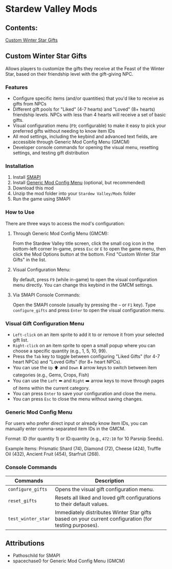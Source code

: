 # Stardew Valley Mods

## Contents:

[Custom Winter Star Gifts](#custom-winter-star-gifts)

## Custom Winter Star Gifts

Allows players to customize the gifts they receive at the Feast of the Winter Star, based on their friendship level with the gift-giving NPC.

### Features

- Configure specific items (and/or quantities) that you'd like to receive as gifts from NPCs
- Different gift pools for "Liked" (4-7 hearts) and "Loved" (8+ hearts) friendship levels. NPCs with less than 4 hearts will receive a set of basic gifts.
- Visual configuration menu (`F9`; configurable) to make it easy to pick your preferred gifts without needing to know item IDs
-  All mod settings, including the keybind and advanced text fields, are accessible through Generic Mod Config Menu (GMCM)
- Developer console commands for opening the visual menu, resetting settings, and testing gift distribution

### Installation

1. Install [SMAPI](https://smapi.io)
2. Install [Generic Mod Config Menu](https://www.nexusmods.com/stardewvalley/mods/5098) (optional, but recommended)
3. Download this mod
4. Unzip the mod folder into your `Stardew Valley/Mods` folder
5. Run the game using SMAPI

### How to Use

There are three ways to access the mod's configuration:

1. Through Generic Mod Config Menu (GMCM):

   From the Stardew Valley title screen, click the small cog icon in the bottom-left corner In-game, press `Esc` or `E` to open the game menu, then click the Mod Options button at the bottom. Find "Custom Winter Star Gifts" in the list.

2. Visual Configuration Menu:

   By default, press `F9` (while in-game) to open the visual configuration menu directly. You can change this keybind in the GMCM settings.

3. Via SMAPI Console Commands:

   Open the SMAPI console (usually by pressing the `~` or `F1` key). Type `configure_gifts` and press `Enter` to open the visual configuration menu.

### Visual Gift Configuration Menu

- `Left-click` on an item sprite to add it to or remove it from your selected gift list.
- `Right-click` on an item sprite to open a small popup where you can choose a specific quantity (e.g., 1, 5, 10, 99).
- Press the `Tab` key to toggle between configuring "Liked Gifts" (for 4-7 heart NPCs) and "Loved Gifts" (for 8+ heart NPCs).
- You can use the `Up` ⬆️ and `Down` ⬇️ arrow keys to switch between item categories (e.g., Gems, Crops, Fish)
- You can use the `Left` ⬅️ and `Right` ➡️ arrow keys to move through pages of items within the current category.
- You can press `Enter` to save your configuration and close the menu.
- You can press `Esc` to close the menu without saving changes.

### Generic Mod Config Menu

For users who prefer direct input or already know item IDs, you can manually enter comma-separated item IDs in the GMCM.

Format: ID (for quantity 1) or ID:quantity (e.g., `472:10` for 10 Parsnip Seeds).

Example Items: Prismatic Shard (74), Diamond (72), Cheese (424), Truffle Oil (432), Ancient Fruit (454), Starfruit (268).

### Console Commands

| Commands           | Description                                                  |
| ------------------ | ------------------------------------------------------------ |
| `configure_gifts`  | Opens the visual gift configuration menu.                    |
| `reset_gifts`      | Resets all liked and loved gift configurations to their default values. |
| `test_winter_star` | Immediately distributes Winter Star gifts based on your current configuration (for testing purposes). |

## Attributions
- Pathoschild for SMAPI
- spacechase0 for Generic Mod Config Menu (GMCM)
